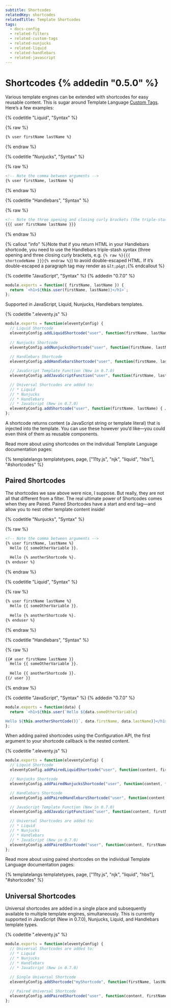 ```yaml
---
subtitle: Shortcodes
relatedKey: shortcodes
relatedTitle: Template Shortcodes
tags:
  - docs-config
  - related-filters
  - related-custom-tags
  - related-nunjucks
  - related-liquid
  - related-handlebars
  - related-javascript
---
```

# Shortcodes {% addedin "0.5.0" %}

Various template engines can be extended with shortcodes for easy reusable content. This is sugar around Template Language [Custom Tags](/docs/custom-tags/). Here’s a few examples:

{% codetitle "Liquid", "Syntax" %}

{% raw %}
```html
{% user firstName lastName %}
```
{% endraw %}

{% codetitle "Nunjucks", "Syntax" %}

{% raw %}
```html
<!-- Note the comma between arguments -->
{% user firstName, lastName %}
```
{% endraw %}

{% codetitle "Handlebars", "Syntax" %}

{% raw %}
```html
<!-- Note the three opening and closing curly brackets (the triple-stash) -->
{{{ user firstName lastName }}}
```
{% endraw %}

{% callout "info" %}Note that if you return HTML in your Handlebars shortcode, you need to use the Handlebars triple-stash syntax (three opening and three closing curly brackets, e.g. <code>{% raw %}{{{ shortcodeName }}}{% endraw %}</code>) to avoid double-escaped HTML. If it’s double-escaped a paragraph tag may render as <code>&amp;lt;p&amp;gt;</code>{% endcallout %}

{% codetitle "JavaScript", "Syntax" %}
{% addedin "0.7.0" %}

```js
module.exports = function({ firstName, lastName }) {
  return `<h1>${this.user(firstName, lastName)}</h1>`;
};
```



Supported in JavaScript, Liquid, Nunjucks, Handlebars templates.

{% codetitle ".eleventy.js" %}

```js
module.exports = function(eleventyConfig) {
  // Liquid Shortcode
  eleventyConfig.addLiquidShortcode("user", function(firstName, lastName) { … });
  
  // Nunjucks Shortcode
  eleventyConfig.addNunjucksShortcode("user", function(firstName, lastName) { … });
  
  // Handlebars Shortcode
  eleventyConfig.addHandlebarsShortcode("user", function(firstName, lastName) { … });

  // JavaScript Template Function (New in 0.7.0)
  eleventyConfig.addJavaScriptFunction("user", function(firstName, lastName) { … });

  // Universal Shortcodes are added to:
  // * Liquid
  // * Nunjucks
  // * Handlebars
  // * JavaScript (New in 0.7.0)
  eleventyConfig.addShortcode("user", function(firstName, lastName) { … });
};
```

A shortcode returns content (a JavaScript string or template literal) that is injected into the template. You can use these however you’d like—you could even think of them as reusable components.

Read more about using shortcodes on the individual Template Language documentation pages:

{% templatelangs templatetypes, page, ["11ty.js", "njk", "liquid", "hbs"], "#shortcodes" %}

## Paired Shortcodes

The shortcodes we saw above were nice, I suppose. But really, they are not all that different from a filter. The real ultimate power of Shortcodes comes when they are Paired. Paired Shortcodes have a start and end tag—and allow you to nest other template content inside!

{% codetitle "Nunjucks", "Syntax" %}

{% raw %}
```html
<!-- Note the comma between arguments -->
{% user firstName, lastName %}
  Hello {{ someOtherVariable }}.
  
  Hello {% anotherShortcode %}.
{% enduser %}
```
{% endraw %}

{% codetitle "Liquid", "Syntax" %}

{% raw %}
```html
{% user firstName lastName %}
  Hello {{ someOtherVariable }}.
  
  Hello {% anotherShortcode %}.
{% enduser %}
```
{% endraw %}

{% codetitle "Handlebars", "Syntax" %}

{% raw %}
```html
{{# user firstName lastName }}
  Hello {{ someOtherVariable }}.
  
  Hello {{ anotherShortcode }}.
{{/ user }}
```
{% endraw %}


{% codetitle "JavaScript", "Syntax" %}
{% addedin "0.7.0" %}

```js
module.exports = function(data) {
  return `<h1>${this.user(`Hello ${data.someOtherVariable}

Hello ${this.anotherShortCode()}`, data.firstName, data.lastName)}</h1>`;
};
```


When adding paired shortcodes using the Configuration API, the first argument to your shortcode callback is the nested content.

{% codetitle ".eleventy.js" %}

```js
module.exports = function(eleventyConfig) {
  // Liquid Shortcode
  eleventyConfig.addPairedLiquidShortcode("user", function(content, firstName, lastName) { … });

  // Nunjucks Shortcode
  eleventyConfig.addPairedNunjucksShortcode("user", function(content, firstName, lastName) { … });

  // Handlebars Shortcode
  eleventyConfig.addPairedHandlebarsShortcode("user", function(content, firstName, lastName) { … });

  // JavaScript Template Function (New in 0.7.0)
  eleventyConfig.addJavaScriptFunction("user", function(content, firstName, lastName) { … });

  // Universal Shortcodes are added to:
  // * Liquid
  // * Nunjucks
  // * Handlebars
  // * JavaScript (New in 0.7.0)
  eleventyConfig.addPairedShortcode("user", function(content, firstName, lastName) { … });
};
```

Read more about using paired shortcodes on the individual Template Language documentation pages:

{% templatelangs templatetypes, page, ["11ty.js", "njk", "liquid", "hbs"], "#shortcodes" %}

## Universal Shortcodes

Universal shortcodes are added in a single place and subsequently available to multiple template engines, simultaneously. This is currently supported in JavaScript (New in 0.7.0), Nunjucks, Liquid, and Handlebars template types.

{% codetitle ".eleventy.js" %}

```js
module.exports = function(eleventyConfig) {
  // Universal Shortcodes are added to:
  // * Liquid
  // * Nunjucks
  // * Handlebars
  // * JavaScript (New in 0.7.0)
  
  // Single Universal Shortcode
  eleventyConfig.addShortcode("myShortcode", function(firstName, lastName) { … });

  // Paired Universal Shortcode
  eleventyConfig.addPairedShortcode("user", function(content, firstName, lastName) { … });
};
```
